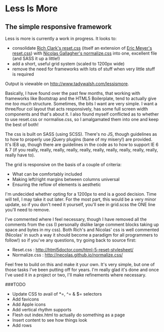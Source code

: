 Less Is More
==========

The simple responsive framework
----------

Less is more is currently a work in progress. It looks to:

 - consolidate [Rich Clark's reset.css](http://html5doctor.com/html-5-reset-stylesheet/) (itself an extension of [Eric Meyer's reset.css](http://meyerweb.com/eric/tools/css/reset/)) with [Nicolas Gallagher's normalize.css](https://github.com/necolas/normalize.css/) into one, excellent file (and SASS it up a little!)
 - add a short, useful grid system (scaled to 1200px wide)
 - remove the need for frameworks with lots of stuff when very little stuff is required

Output is viewable on http://www.tadywalsh.com/lessismore.

Basically, I have found over the past few months, that working with frameworks like Bootstrap and the HTML5 Boilerplate,
tend to actually give me *too much* structure. Sometimes, the bits I want are very simple. I want a three/four col layout
that acts responsively, has some full screen width components and that's about it. I also found myself conflicted as to 
whether to use reset.css or normalise.css, so I amalgamated them into one and keep the best of both!

The css is built on SASS (using SCSS). There's no JS, though guidelines as to how to properly use jQuery plugins (bane of
my misery!) are provided. It's IE8 up, though there are guidelines in the code as to how to support IE 6 & 7 (if you
really, really, really, really, really, really, really, really, really, really, really have to).

The grid is responsive on the basis of a couple of criteria:

 - What can be comfortably included
 - Making left/right margins between columns universal
 - Ensuring the reflow of elements is aesthetic

I'm undecided whether opting for a 1200px to end is a good decision. Time will tell, I may take it out later. For the
most part, this would be a very minor update, so if you don't need it yourself, you'll see in grid.scss the ONE line you'll
need to remove.

I've commented where I feel necessary, though I have removed all the comments from the css (I personally dislike large
comment blocks taking up space and bytes in my css). Both Rich's and Nicolas' css is well commented (Nicolas' in such a 
way it should become a paradigm for all programmers to follow!) so if you've any questions, try going back to source first:

 + Reset.css 		: http://html5doctor.com/html-5-reset-stylesheet/
 + Normalize.css 	: http://necolas.github.io/normalize.css/

Feel free to build on this and make it your own. It's very simple, but one of those tasks I've been putting off for years.
I'm really glad it's done and once I've used it in a project or two, I'll make refinements where necessary.

###TODO

- Update CSS to avail of *=, ^= & $= selectors
- Add favicons
- Add Apple icons
- Add vertical rhythm supports
- Flesh out index.html to actually do something as a page
- Insert content to see how things look
- Add rows
